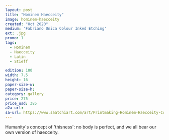 ```yaml
---
layout: post
title: "Hominem Haecceity"
image: hominem-haecceity
created: "Oct 2020"
medium: 'Fabriano Unica Colour Inked Etching'
ext: .jpg
promo: 1
tags:
  - Hominem
  - Haecceity
  - Latin
  - Stieff

edition: 100
width: 7.5
height: 16
paper-size-w: 
paper-size-h: 
category: gallery
price: 275
price_usd: 385
a2a-url: 
sa-url: https://www.saatchiart.com/art/Printmaking-Hominem-Haecceity-Colour-Inked-Etching-Limited-Edition-of-100-Limited-Edition-of-100/19454/8005881/view
---
```


Humanity's concept of 'thisness': no body is perfect, and we all bear our own version of haecceity.

